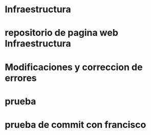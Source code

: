 # Infraestructura
# repositorio de pagina web Infraestructura 
# Modificaciones y correccion de errores
# prueba
# prueba de commit con francisco
